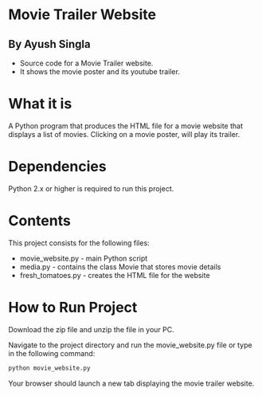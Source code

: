 # Movie Trailer Website
## By Ayush Singla
- Source code for a Movie Trailer website.
- It shows the movie poster and its youtube trailer.

# What it is 
A Python program that produces the HTML file for a movie website that displays a list of movies. Clicking on a movie poster, will play its trailer.

# Dependencies
Python 2.x or higher is required to run this project. 

# Contents
This project consists for the following files:

- movie_website.py - main Python script
- media.py - contains the class Movie that stores movie details
- fresh_tomatoes.py - creates the HTML file for the website

# How to Run Project
Download the zip file and unzip the file in your PC.

Navigate to the project directory and run the movie_website.py file or type in the following command:

```bash
python movie_website.py
```
Your browser should launch a new tab displaying the movie trailer website.
